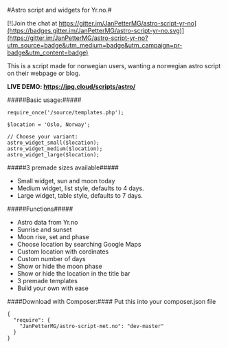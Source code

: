 #Astro script and widgets for Yr.no.#

[![Join the chat at https://gitter.im/JanPetterMG/astro-script-yr-no](https://badges.gitter.im/JanPetterMG/astro-script-yr-no.svg)](https://gitter.im/JanPetterMG/astro-script-yr-no?utm_source=badge&utm_medium=badge&utm_campaign=pr-badge&utm_content=badge)

This is a script made for norwegian users, wanting a norwegian astro script on their webpage or blog.

**LIVE DEMO: https://jpg.cloud/scripts/astro/**

#####Basic usage:#####
````
require_once('/source/templates.php');

$location = 'Oslo, Norway';

// Choose your variant:
astro_widget_small($location);
astro_widget_medium($location);
astro_widget_large($location);
````

#####3 premade sizes available#####
- Small widget, sun and moon today
- Medium widget, list style, defaults to 4 days.
- Large widget, table style, defaults to 7 days.

#####Functions#####
- Astro data from Yr.no
- Sunrise and sunset
- Moon rise, set and phase
- Choose location by searching Google Maps
- Custom location with cordinates
- Custom number of days
- Show or hide the moon phase
- Show or hide the location in the title bar
- 3 premade templates
- Build your own with ease

####Download with Composer:####
Put this into your composer.json file
````
{
  "require": {
    "JanPetterMG/astro-script-met.no": "dev-master"
  }
}
````

